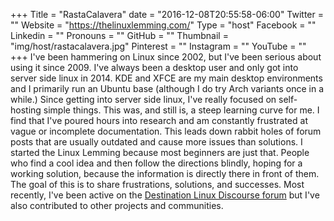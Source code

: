 +++
Title = "RastaCalavera"
date = "2016-12-08T20:55:58-06:00"
Twitter = ""
Website = "https://thelinuxlemming.com/"
Type = "host"
Facebook = ""
Linkedin = ""
Pronouns = ""
GitHub = ""
Thumbnail = "img/host/rastacalavera.jpg"
Pinterest = ""
Instagram = ""
YouTube = ""
+++
I've been hammering on Linux since 2002, but I've been serious about using it since 2009. I've always
been a desktop user and only got into server side linux in 2014. KDE and XFCE are my main desktop environments and I primarily run an Ubuntu base (although I do try Arch variants once in a while.)
Since getting into server side linux, I've really focused on self-hosting simple things. This was, and still is, a steep learning curve for me. I find that I've poured hours into research and am constantly frustrated at vague or incomplete documentation. This leads down rabbit holes of forum posts that are usually outdated and cause more issues than solutions. I started the Linux Lemming because most beginners are just that. People who find a cool idea and then follow the directions blindly, hoping for a working solution, because the information is directly there in front of them. The goal of this is to share frustrations, solutions, and successes. Most recently, I've been active on the [Destination Linux Discourse forum](https://discourse.destinationlinux.network/u/rastacalavera/activity/topics) but I've also contributed to other projects and communities.
